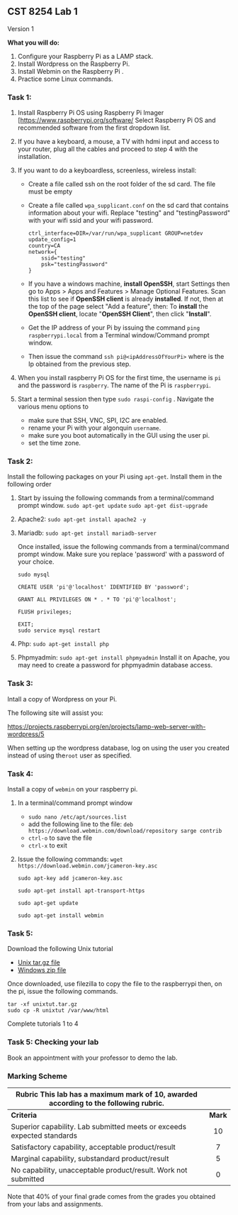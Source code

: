 ## CST 8254 Lab 1

Version 1

**What you will do:**

1. Configure your Raspberry Pi as a LAMP stack.
2. Install Wordpress on the Raspberry Pi.
3. Install Webmin on the Raspberry Pi .
4. Practice some Linux commands.

### Task 1:

1. Install Raspberry Pi OS using Raspberry Pi Imager  [https://www.raspberrypi.org/software/ 
   Select Raspberry Pi OS and recommended software from the first dropdown list.
2. If you have a keyboard, a mouse, a TV with hdmi input and access to your router, plug all the cables and proceed to step 4 with the installation.

3. If you want to do a keyboardless, screenless, wireless install:

   - Create a file called ssh on the root folder of the sd card. The file must be empty

   - Create a file called `wpa_supplicant.conf` on the sd card that contains information about your wifi. Replace "testing" and "testingPassword" with your wifi ssid and your wifi password.

     ```
     ctrl_interface=DIR=/var/run/wpa_supplicant GROUP=netdev
     update_config=1
     country=CA
     network={
         ssid="testing"
         psk="testingPassword"
     }
     ```

   - If you have a windows machine, **install OpenSSH**, start Settings then go to Apps > Apps and Features > Manage Optional Features. Scan this list to see if **OpenSSH client** is already **installed**. If not, then at the top of the page select "Add a feature", then: To **install** the **OpenSSH client**, locate "**OpenSSH Client**", then click "**Install**".

   - Get the IP address of your Pi by issuing the command `ping raspberrypi.local` from a Terminal window/Command prompt window.

   - Then issue the command `ssh pi@<ipAddressOfYourPi>` where<ipAddressOfYourPi> is the Ip obtained from the previous step.

4. When you install raspberry Pi OS for the first time, the username is `pi` and the password is `raspberry`. The name of the Pi is `raspberrypi`.

5. Start a terminal session then type `sudo raspi-config` . Navigate the various menu options to 

   - make sure that SSH, VNC, SPI, I2C are enabled. 
   - rename your Pi with your algonquin `username`.
   - make sure you boot automatically in the GUI using the user pi.
   - set the time zone.

### Task 2:

Install the following packages on your Pi using `apt-get`. Install them in the following order

1. Start by issuing the following commands from a terminal/command prompt window.
   `sudo apt-get update`
   `sudo apt-get dist-upgrade`

2. Apache2: `sudo apt-get install apache2 -y`

3. Mariadb: `sudo apt-get install mariadb-server`

   Once installed, issue the following commands from a terminal/command prompt window. Make sure you replace 'password' with a password of your choice.

   ```
   sudo mysql
   
   CREATE USER 'pi'@'localhost' IDENTIFIED BY 'password';
   
   GRANT ALL PRIVILEGES ON * . * TO 'pi'@'localhost';
   
   FLUSH privileges;
   
   EXIT;
   sudo service mysql restart
   ```

4. Php: `sudo apt-get install php`

5. Phpmyadmin: `sudo apt-get install phpmyadmin`
   Install it on Apache, you may need to create a password for phpmyadmin database access.

### Task 3:

Intall a copy of Wordpress on your Pi.

The following site will assist you:

https://projects.raspberrypi.org/en/projects/lamp-web-server-with-wordpress/5

When setting up the wordpress database, log on using the user you created instead of using the`root` user as specified.

### Task 4:

Install a copy of `webmin` on your raspberry pi.

1. In a terminal/command prompt window 

   - `sudo nano /etc/apt/sources.list`
   - add the following line to the file:
     `deb https://download.webmin.com/download/repository sarge contrib`
   - `ctrl-o` to save the file
   - `ctrl-x` to exit

2. Issue the following commands:
   `wget https://download.webmin.com/jcameron-key.asc`

   `sudo apt-key add jcameron-key.asc`

   `sudo apt-get install apt-transport-https`

   `sudo apt-get update`

   `sudo apt-get install webmin`

   

### Task 5:

Download the following Unix tutorial

- [Unix tar.gz file](http://www.ee.surrey.ac.uk/Teaching/Unix/arc/unixtut.tar.gz)
- [Windows zip file](http://www.ee.surrey.ac.uk/Teaching/Unix/arc/unixtut.zip)

Once downloaded, use filezilla to copy the file to the raspberrypi then, on the pi, issue the following commands.

```
tar -xf unixtut.tar.gz
sudo cp -R unixtut /var/www/html
```

Complete tutorials 1 to 4

### Task 5: Checking your lab

Book an appointment with your professor to demo the lab.

### Marking Scheme

| **Rubric** This lab has a maximum mark of 10, awarded according to the following rubric. |          |
| ------------------------------------------------------------ | :------: |
| **Criteria**                                                 | **Mark** |
| Superior capability. Lab submitted meets or exceeds expected standards |    10    |
| Satisfactory capability, acceptable product/result           |    7     |
| Marginal capability, substandard product/result              |    5     |
| No capability, unacceptable product/result. Work not submitted |    0     |

Note that 40% of your final grade comes from the grades you obtained from your labs and assignments.